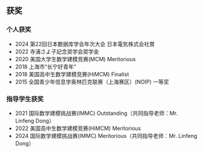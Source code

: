## 获奖
### 个人获奖
- 2024 第22回日本数据库学会年次大会 日本電気株式会社賞
- 2022 寺浦さよ子記念奨学会奨学金
- 2020 美国大学生数学建模竞赛(MCM) Meritorious
- 2018 上海市“长宁好青年”
- 2018 美国高中生数学建模竞赛(HiMCM) Finalist
- 2015 全国青少年信息学奥林匹克联赛（上海赛区）(NOIP) 一等奖

### 指导学生获奖
- 2021 国际数学建模挑战赛(IMMC) Outstanding（共同指导老师：Mr. Linfeng Dong）
- 2022 美国高中生数学建模竞赛(HiMCM) Meritorious
- 2024 国际数学建模挑战赛(IMMC) Meritorious（共同指导老师：Mr. Linfeng Dong）
